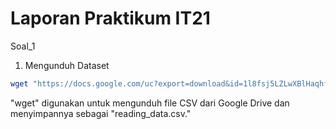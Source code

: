 # Laporan Praktikum IT21
Soal_1
1.  Mengunduh Dataset
```sh
wget "https://docs.google.com/uc?export=download&id=1l8fsj5LZLwXBlHaqhfJVjz_T0p7EJjqV" -O reading_data.csv
```
"wget" digunakan untuk mengunduh file CSV dari Google Drive dan menyimpannya sebagai "reading_data.csv."
